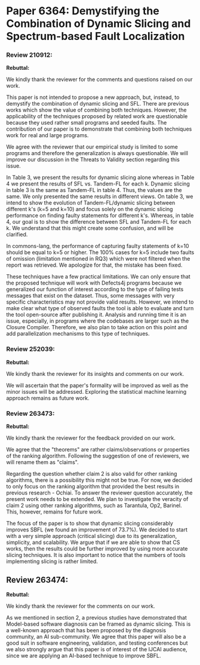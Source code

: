 # Paper 6364: Demystifying the Combination of Dynamic Slicing and Spectrum-based Fault Localization

### Review 210912:


**Rebuttal:**

We kindly thank the reviewer for the comments and questions raised on our work.

This paper is not intended to propose a new approach, but, instead, to demystify the combination of dynamic slicing and SFL. There are previous works which show the value of combining both techniques. However, the applicability of the techniques proposed by related work are questionable because they used rather small programs and seeded faults. The contribution of our paper is to demonstrate that combining both techniques work for real and large programs.

We agree with the reviewer that our empirical study is limited to some programs and therefore the generalization is always questionable. We will improve our discussion in the Threats to Validity section regarding this issue.

In Table 3, we present the results for dynamic slicing alone whereas in Table 4 we present the results of SFL vs. Tandem-FL for each k. Dynamic slicing in table 3 is the same as Tandem-FL in table 4. Thus, the values are the same. We only presented the same results in different views. On table 3, we intend to show the evolution of Tandem-FL/dynamic slicing between different k's (k=5 and k=10) and focus solely on the dynamic slicing performance on finding faulty statements for different k's. Whereas, in table 4, our goal is to show the difference between SFL and Tandem-FL for each k. We understand that this might create some confusion, and will be clarified.

In commons-lang, the performance of capturing faulty statements of k=10 should be equal to k=5 or higher. The 100% cases for k=5 include two faults of omission (limitation mentioned in RQ3) which were not filtered when the report was retrieved. We apologize for that, the mistake has been fixed.

These techniques have a few practical limitations. We can only ensure that the proposed technique will work with Defects4j programs because we generalized our function of interest according to the type of failing tests messages that exist on the dataset. Thus, some messages with very specific characteristics may not provide valid results. However, we intend to make clear what type of observed faults the tool is able to evaluate and turn the tool open-source after publishing it. Analysis and running time it is an issue, especially, in programs where the codebases are larger such as the Closure Compiler. Therefore, we also plan to take action on this point and add parallelization mechanisms to this type of techniques.

### Review 252039:

**Rebuttal:**

We kindly thank the reviewer for its insights and comments on our work.

We will ascertain that the paper's formality will be improved as well as the minor issues will be addressed. Exploring the statistical machine learning approach remains as future work.

### Review 263473:

**Rebuttal:**

We kindly thank the reviewer for the feedback provided on our work.

We agree that the "theorems" are rather claims/observations or properties of the ranking algorithm. Following the suggestion of one of reviewers, we will rename them as "claims".

Regarding the question whether claim 2 is also valid for other ranking algorithms, there is a possibility this might not be true. For now, we decided to only focus on the ranking algorithm that provided the best results in previous research - Ochiai. To answer the reviewer question accurately, the present work needs to be extended. We plan to investigate the veracity of claim 2 using other ranking algorithms, such as Tarantula, Op2, Barinel. This, however, remains for future work.

The focus of the paper is to show that dynamic slicing considerably improves SBFL (we found an improvement of 73.7%). We decided to start with a very simple approach (critical slicing) due to its generalization, simplicity, and scalability. We argue that if we are able to show that CS works, then the results could be further improved by using more accurate slicing techniques. It is also important to notice that the numbers of tools implementing slicing is rather limited.


## Review 263474:

**Rebuttal:**

We kindly thank the reviewer for the comments on our work.

As we mentioned in section 2, a previous studies have demonstrated that Model-based software diagnosis can be framed as dynamic slicing. This is a well-known approach that has been proposed by the diagnosis community, an AI sub-community. We agree that this paper will also be a good suit in software engineering, validation, and testing conferences but we also strongly argue that this paper is of interest of the IJCAI audience, since we are applying an AI-based technique to improve SBFL.

